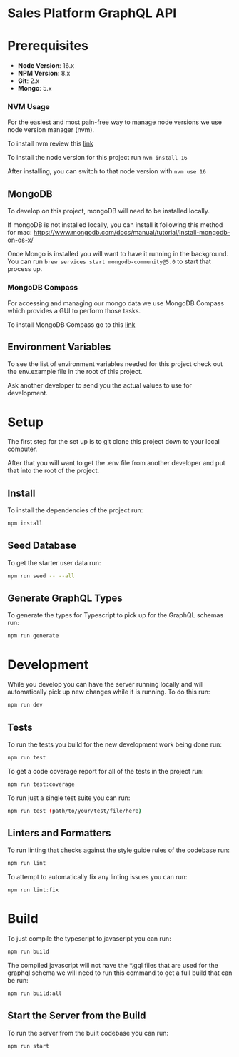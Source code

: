 # Sales Platform GraphQL API

# Prerequisites

* **Node Version**: 16.x
* **NPM Version**: 8.x
* **Git**: 2.x
* **Mongo**: 5.x

### NVM Usage
For the easiest and most pain-free way to manage node versions we use node version manager (nvm).

To install nvm review this [link](https://github.com/nvm-sh/nvm#install--update-script)

To install the node version for this project run `nvm install 16`

After installing, you can switch to that node version with `nvm use 16`

## MongoDB
To develop on this project, mongoDB will need to be installed locally.

If mongoDB is not installed locally, you can install it following this method for mac:
https://www.mongodb.com/docs/manual/tutorial/install-mongodb-on-os-x/

Once Mongo is installed you will want to have it running in the background.
You can run `brew services start mongodb-community@5.0` to start that process up.

### MongoDB Compass
For accessing and managing our mongo data we use MongoDB Compass which provides a
GUI to perform those tasks.

To install MongoDB Compass go to this [link](https://www.mongodb.com/products/compass)

## Environment Variables
To see the list of environment variables needed for this project check out the env.example
file in the root of this project.

Ask another developer to send you the actual values to use for development.


# Setup
The first step for the set up is to git clone this project down to your local computer.

After that you will want to get the .env file from another developer and put that into
the root of the project.

## Install

To install the dependencies of the project run:
```bash
npm install
```

## Seed Database
To get the starter user data run:

```bash
npm run seed -- --all
```

## Generate GraphQL Types
To generate the types for Typescript to pick up for the GraphQL schemas run:

```bash
npm run generate
```

# Development

While you develop you can have the server running locally and will automatically pick up
new changes while it is running. To do this run:


```bash
npm run dev
```

## Tests
To run the tests you build for the new development work being done run:

```bash
npm run test
```

To get a code coverage report for all of the tests in the project run:

```bash
npm run test:coverage
```

To run just a single test suite you can run:

```bash
npm run test (path/to/your/test/file/here)
```

## Linters and Formatters

To run linting that checks against the style guide rules of the codebase run:
```bash
npm run lint
```

To attempt to automatically fix any linting issues you can run:
```bash
npm run lint:fix
```

# Build
To just compile the typescript to javascript you can run:
```bash
npm run build
```

The compiled javascript will not have the *.gql files that are used for the graphql schema
we will need to run this command to get a full build that can be run:

```bash
npm run build:all
```

## Start the Server from the Build
To run the server from the built codebase you can run:

```bash
npm run start
```



